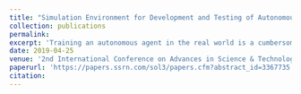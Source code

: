 ```yaml
---
title: "Simulation Environment for Development and Testing of Autonomous Learning Agents"
collection: publications
permalink: 
excerpt: 'Training an autonomous agent in the real world is a cumbersome process. The hardware modules required are expensive and they need routine maintenance. The data collection process is time-consuming and it is difficult to collect data in different conditions and scenarios. Moreover, testing these agents in the real world requires many permissions and could be potentially hazardous. This paper introduces a virtual environment for training and testing of autonomous driving agents. The environment has features like customizable car parameters and sensors, different terrains, customizable data extraction parameters, and simulated pedestrian and vehicular traffic. The environment can connect to any learning agent via a communication interface. Therefore, the environment introduced in this paper expedites the training and testing process and the learned knowledge representations can be scaled to the real world.'
date: 2019-04-25
venue: '2nd International Conference on Advances in Science & Technology (ICAST 2019, Elsevier SSRN)'
paperurl: 'https://papers.ssrn.com/sol3/papers.cfm?abstract_id=3367735'
citation: 
---
```

